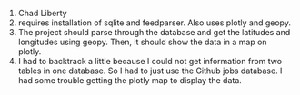 1. Chad Liberty
2. requires installation of sqlite and feedparser. Also uses plotly and geopy.
3. The project should parse through the database and get the latitudes and longitudes using geopy. 
Then, it should show the data in a map on plotly. 
4. I had to backtrack a little because I could not get information from two tables in one
database. So I had to just use the Github jobs database. I had some trouble getting 
the plotly map to display the data. 